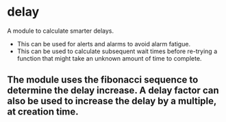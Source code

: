 # delay
A module to calculate smarter delays. 
- This can be used for alerts and alarms to avoid alarm fatigue. 
- This can be used to calculate subsequent wait times before re-trying a function that might take an unknown amount of time to complete.

## The module uses the fibonacci sequence to determine the delay increase. A delay factor can also be used to increase the delay by a multiple, at creation time.
